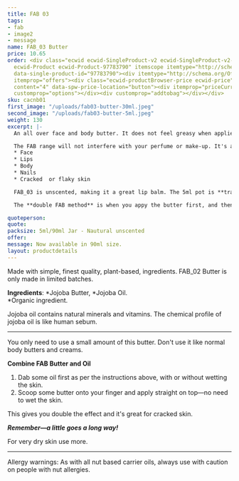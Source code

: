 ```yaml
---
title: FAB 03
tags:
- fab
- image2
- message
name: FAB_03 Butter
price: 10.65
order: <div class="ecwid ecwid-SingleProduct-v2 ecwid-SingleProduct-v2-bordered ecwid-SingleProduct-v2-centered
  ecwid-Product ecwid-Product-97783790" itemscope itemtype="http://schema.org/Product"
  data-single-product-id="97783790"><div itemtype="http://schema.org/Offer" itemscope
  itemprop="offers"><div class="ecwid-productBrowser-price ecwid-price" itemprop="price"
  content="4" data-spw-price-location="button"><div itemprop="priceCurrency" content="GBP"></div></div></div><div
  customprop="options"></div><div customprop="addtobag"></div></div>
sku: cacnb01
first_image: "/uploads/fab03-butter-30ml.jpeg"
second_image: "/uploads/fab03-butter-5ml.jpeg"
weight: 130
excerpt: |-
  An all over face and body butter. It does not feel greasy when applied. It's very concentrated and a little goes a long way.

  The FAB range will not interfere with your perfume or make-up. It's a multi-purpose, unisex product. You can use it on your:
  * Face
  * Lips
  * Body
  * Nails
  * Cracked  or flaky skin

  FAB_03 is unscented, making it a great lip balm. The 5ml pot is **transportable and easy to use**. Fab when you need to mositurise your lips at any time of the day.

  The **double FAB method** is when you appy the butter first, and then the oil on top. Try this to give you super soft skin. Especially great for when you have really dry, flaky or cracked skin.

quoteperson:
quote:
packsize: 5ml/90ml Jar - Nautural unscented
offer: 
message: Now available in 90ml size.
layout: productdetails
---
```


Made with simple, finest quality, plant-based, ingredients. FAB_02 Butter is only made in limited batches. 

**Ingredients**: *Jojoba Butter, *Jojoba Oil.  
*Organic ingredient.

Jojoba oil contains natural minerals and vitamins. The chemical profile of jojoba oil is like human sebum.

***

You only need to use a small amount of this butter. Don't use it like normal body butters and creams.

**Combine FAB Butter and Oil**
1. Dab some oil first as per the instructions above, with or without wetting the skin.
2. Scoop some butter onto your finger and apply straight on top—no need to wet the skin. 

This gives you double the effect and it's great for cracked skin.

_**Remember—a little goes a long way!**_

For very dry skin use more.

***

Allergy warnings: As with all nut based carrier oils, always use with caution on people with nut allergies.